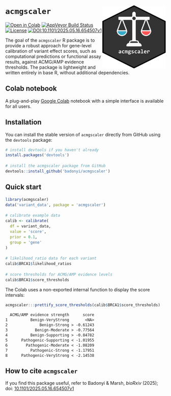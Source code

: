 # `acmgscaler` <a href='https://colab.research.google.com/github/badonyi/acmgscaler/blob/main/acmgscaler.ipynb'><img src='hexlogo.png' align="right" height="198" /></a>

<!-- badges: start -->
[![Open in Colab](https://colab.research.google.com/assets/colab-badge.svg)](https://colab.research.google.com/github/badonyi/acmgscaler/blob/main/acmgscaler.ipynb)
[![AppVeyor Build Status](https://ci.appveyor.com/api/projects/status/github/badonyi/acmgscaler?branch=main&svg=true)](https://ci.appveyor.com/project/badonyi/acmgscaler/)
[![License](https://img.shields.io/badge/License-MIT-yellow.svg)](https://github.com/badonyi/acmgscaler/blob/main/LICENSE)
[![DOI:10.1101/2025.05.16.654507v1](https://img.shields.io/badge/DOI-10.1101/2025.05.16.654507v1-B31B1B.svg)](https://www.biorxiv.org/content/10.1101/2025.05.16.654507v1)
<!-- badges: end -->

The goal of the `acmgscaler` R package is to provide a robust approach for gene-level calibration of variant effect scores, such as computational predictions or functional assay results, against ACMG/AMP evidence thresholds.
The package is lightweight and written entirely in base R, without additional dependencies.


## Colab notebook
A plug-and-play [Google Colab](https://colab.research.google.com/github/badonyi/acmgscaler/blob/main/acmgscaler.ipynb) notebook with a simple interface is available for all users.


## Installation
You can install the stable version of `acmgscaler` directly from GitHub using the `devtools` package:

```r
# install devtools if you haven't already
install.packages('devtools')

# install the acmgscaler package from GitHub
devtools::install_github('badonyi/acmgscaler')
```


## Quick start

```r
library(acmgscaler)
data('variant_data', package = 'acmgscaler')

# calibrate example data
calib <- calibrate(
  df = variant_data,
  value = 'score', 
  prior = 0.1,
  group = 'gene'
)

# likelihood_ratio data for each variant
calib$BRCA1$likelihood_ratios

# score thresholds for ACMG/AMP evidence levels
calib$BRCA1$score_thresholds
```


The Colab uses a non-exported internal function to display the score intervals:

```r
acmgscaler:::prettify_score_thresholds(calib$BRCA1$score_thresholds)
```

```
  ACMG/AMP evidence strength      score
1          Benign-VeryStrong       <NA>
2              Benign-Strong > -0.61243
3            Benign-Moderate > -0.77564
4          Benign-Supporting > -0.84782
5      Pathogenic-Supporting < -1.01955
6        Pathogenic-Moderate < -1.08209
7          Pathogenic-Strong < -1.17951
8      Pathogenic-VeryStrong < -2.14538
```

## How to cite `acmgscaler`
If you find this package useful, refer to Badonyi & Marsh, *bioRxiv* (2025); doi: [10.1101/2025.05.16.654507v1](https://www.biorxiv.org/content/10.1101/2025.05.16.654507v2)
